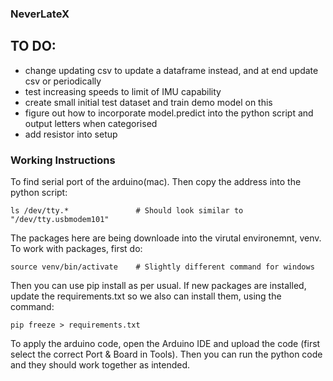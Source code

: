 ### NeverLateX ###

## TO DO:
- change updating csv to update a dataframe instead, and at end update csv or periodically
- test increasing speeds to limit of IMU capability
- create small initial test dataset and train demo model on this
- figure out how to incorporate model.predict into the python script and output letters when categorised
- add resistor into setup


### Working Instructions ###
To find serial port of the arduino(mac). Then copy the address into the python script:
    
    ls /dev/tty.*               # Should look similar to "/dev/tty.usbmodem101"

The packages here are being downloade into the virutal environemnt, venv. To work with packages, first do:

    source venv/bin/activate    # Slightly different command for windows

Then you can use pip install as per usual. If new packages are installed, update the requirements.txt so we also can install them, using the command:

    pip freeze > requirements.txt  
    
To apply the arduino code, open the Arduino IDE and upload the code (first select the correct Port & Board in Tools). Then you can run the python code and they should work together as intended.